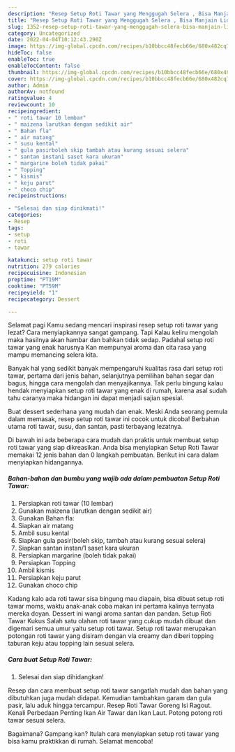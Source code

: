 ```yaml
---
description: "Resep Setup Roti Tawar yang Menggugah Selera , Bisa Manjain Lidah"
title: "Resep Setup Roti Tawar yang Menggugah Selera , Bisa Manjain Lidah"
slug: 1352-resep-setup-roti-tawar-yang-menggugah-selera-bisa-manjain-lidah
category: Uncategorized
date: 2022-04-04T10:12:43.290Z
image: https://img-global.cpcdn.com/recipes/b10bbcc48fecb66e/680x482cq70/setup-roti-tawar-foto-resep-utama.jpg
hideToc: false
enableToc: true
enableTocContent: false
thumbnail: https://img-global.cpcdn.com/recipes/b10bbcc48fecb66e/680x482cq70/setup-roti-tawar-foto-resep-utama.jpg
cover: https://img-global.cpcdn.com/recipes/b10bbcc48fecb66e/680x482cq70/setup-roti-tawar-foto-resep-utama.jpg
author: Admin
authorAv: notfound
ratingvalue: 4
reviewcount: 10
recipeingredient:
- " roti tawar 10 lembar"
- " maizena larutkan dengan sedikit air"
- " Bahan fla"
- " air matang"
- " susu kental"
- " gula pasirboleh skip tambah atau kurang sesuai selera"
- " santan instan1 saset kara ukuran"
- " margarine boleh tidak pakai"
- " Topping"
- " kismis"
- " keju parut"
- " choco chip"
recipeinstructions:

- "Selesai dan siap dinikmati!"
categories:
- Resep
tags:
- setup
- roti
- tawar

katakunci: setup roti tawar 
nutrition: 279 calories
recipecuisine: Indonesian
preptime: "PT19M"
cooktime: "PT59M"
recipeyield: "1"
recipecategory: Dessert

---
```



Selamat pagi Kamu sedang mencari inspirasi resep setup roti tawar yang lezat? Cara menyiapkannya sangat gampang. Tapi Kalau keliru mengolah maka hasilnya akan hambar dan bahkan tidak sedap. Padahal setup roti tawar yang enak harusnya Kan mempunyai aroma dan cita rasa yang mampu memancing selera kita.


Banyak hal yang sedikit banyak mempengaruhi kualitas rasa dari setup roti tawar, pertama dari jenis bahan, selanjutnya pemilihan bahan segar dan bagus, hingga cara mengolah dan menyajikannya. Tak perlu bingung kalau hendak menyiapkan setup roti tawar yang enak di rumah, karena asal sudah tahu caranya maka hidangan ini dapat menjadi sajian spesial.

Buat dessert sederhana yang mudah dan enak. Meski Anda seorang pemula dalam memasak, resep setup roti tawar ini cocok untuk dicoba! Berbahan utama roti tawar, susu, dan santan, pasti terbayang lezatnya.


Di bawah ini ada beberapa cara mudah dan praktis untuk membuat setup roti tawar yang siap dikreasikan. Anda bisa menyiapkan Setup Roti Tawar memakai 12 jenis bahan dan 0 langkah pembuatan. Berikut ini cara dalam menyiapkan hidangannya.

<!--inarticleads1-->

##### Bahan-bahan dan bumbu yang wajib ada dalam pembuatan Setup Roti Tawar:

1. Persiapkan  roti tawar (10 lembar)
1. Gunakan  maizena (larutkan dengan sedikit air)
1. Gunakan  Bahan fla:
1. Siapkan  air matang
1. Ambil  susu kental
1. Siapkan  gula pasir(boleh skip, tambah atau kurang sesuai selera)
1. Siapkan  santan instan/1 saset kara ukuran
1. Persiapkan  margarine (boleh tidak pakai)
1. Persiapkan  Topping
1. Ambil  kismis
1. Persiapkan  keju parut
1. Gunakan  choco chip


Kadang kalo ada roti tawar sisa bingung mau diapain, bisa dibuat setup roti tawar moms, waktu anak-anak coba makan ini pertama kalinya ternyata mereka doyan. Dessert ini wangi aroma santan dan pandan. Setup Roti Tawar Kukus Salah satu olahan roti tawar yang cukup mudah dibuat dan digemari semua umur yaitu setup roti tawar. Setup roti tawar merupakan potongan roti tawar yang disiram dengan vla creamy dan diberi topping taburan keju atau topping lain sesuai selera. 

<!--inarticleads2-->

##### Cara buat Setup Roti Tawar:


1. Selesai dan siap dihidangkan!

Resep dan cara membuat setup roti tawar sangatlah mudah dan bahan yang dibutuhkan juga mudah didapat. Kemudian tambahkan garam dan gula pasir, lalu aduk hingga tercampur. Resep Roti Tawar Goreng Isi Ragout. Kenali Perbedaan Penting Ikan Air Tawar dan Ikan Laut. Potong potong roti tawar sesuai selera. 

Bagaimana? Gampang kan? Itulah cara menyiapkan setup roti tawar yang bisa kamu praktikkan di rumah. Selamat mencoba!
